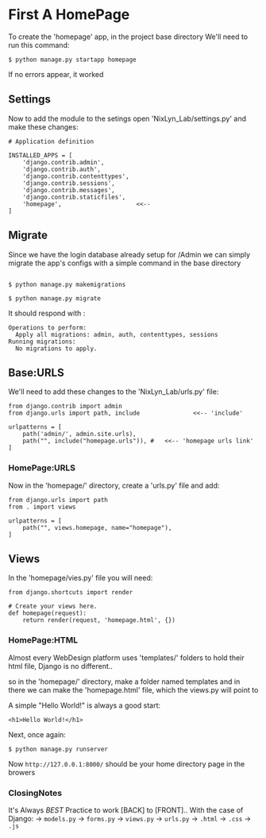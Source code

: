 # First A HomePage #

To create the 'homepage' app, in the project base directory
We'll need to run this command:

```!/bin/bash
$ python manage.py startapp homepage
```

If no errors appear, it worked

## Settings ##

Now to add the module to the setings open 'NixLyn_Lab/settings.py'
and make these changes:

```
# Application definition

INSTALLED_APPS = [
    'django.contrib.admin',
    'django.contrib.auth',
    'django.contrib.contenttypes',
    'django.contrib.sessions',
    'django.contrib.messages',
    'django.contrib.staticfiles',
    'homepage',                     <<--
]
```

## Migrate ##

Since we have the login database already setup for /Admin
we can simply migrate the app's configs with a simple command in the base directory

```!/bin/bash

$ python manage.py makemigrations

$ python manage.py migrate
```

It should respond with :

```!/bin/bash
Operations to perform:
  Apply all migrations: admin, auth, contenttypes, sessions
Running migrations:
  No migrations to apply.
```

## Base:URLS ##

We'll need to add these changes to the 'NixLyn_Lab/urls.py' file:

```
from django.contrib import admin
from django.urls import path, include               <<-- 'include'

urlpatterns = [
    path('admin/', admin.site.urls),
    path("", include("homepage.urls")), #   <<-- 'homepage urls link'
]
```

### HomePage:URLS ###

Now in the 'homepage/' directory, create a 'urls.py' file
and add:

```
from django.urls import path
from . import views

urlpatterns = [
    path("", views.homepage, name="homepage"),
]
```

## Views ##

In the 'homepage/vies.py' file you will need:

```
from django.shortcuts import render

# Create your views here.
def homepage(request):
    return render(request, 'homepage.html', {})
```

### HomePage:HTML ###

Almost every WebDesign platform uses 'templates/' folders to hold their html file,
Django is no different..

so in the 'homepage/' directory, make a folder named templates
and in there we can make the 'homepage.html' file, which the views.py will point to

A simple "Hello World!" is always a good start:

```
<h1>Hello World!</h1>
```

Next, once again:

```!/bin/bash
$ python manage.py runserver
```

Now `http://127.0.0.1:8000/` should be your home directory page in the browers

### ClosingNotes ###

It's Always _BEST_ Practice to work [BACK] to [FRONT]..
With the case of Django:
-> ```models.py```
-> ```forms.py```
-> ```views.py```
-> ```urls.py```
-> ```.html```
-> ```.css```
-> ```.js```

